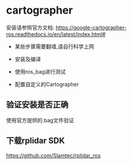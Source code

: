 # cartographer

安装请参照官方文档: https://google-cartographer-ros.readthedocs.io/en/latest/index.html#

- 某些步骤需要翻墙,请自行科学上网



- 安装及编译
- 使用ros_bag进行测试
- 配置自定义的Cartographer







## 验证安装是否正确

使用官方提供的.bag文件验证



## 下载rplidar SDK

https://github.com/Slamtec/rplidar_ros



